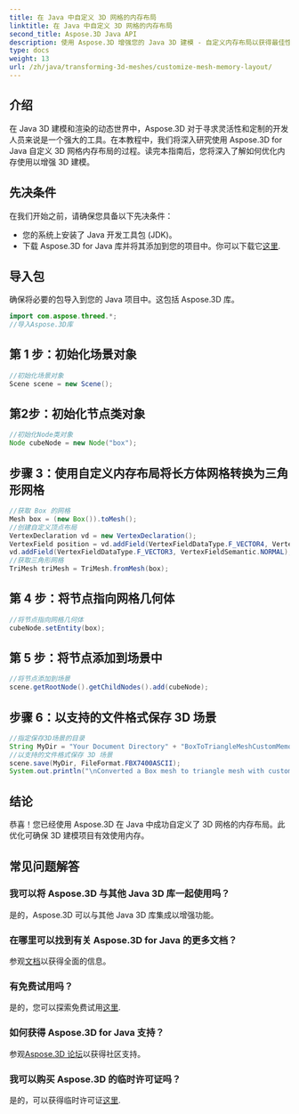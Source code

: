 ```yaml
---
title: 在 Java 中自定义 3D 网格的内存布局
linktitle: 在 Java 中自定义 3D 网格的内存布局
second_title: Aspose.3D Java API
description: 使用 Aspose.3D 增强您的 Java 3D 建模 - 自定义内存布局以获得最佳性能。立即按照我们的分步指南进行操作！
type: docs
weight: 13
url: /zh/java/transforming-3d-meshes/customize-mesh-memory-layout/
---
```

## 介绍
在 Java 3D 建模和渲染的动态世界中，Aspose.3D 对于寻求灵活性和定制的开发人员来说是一个强大的工具。在本教程中，我们将深入研究使用 Aspose.3D for Java 自定义 3D 网格内存布局的过程。读完本指南后，您将深入了解如何优化内存使用以增强 3D 建模。
## 先决条件
在我们开始之前，请确保您具备以下先决条件：
- 您的系统上安装了 Java 开发工具包 (JDK)。
- 下载 Aspose.3D for Java 库并将其添加到您的项目中。你可以下载它[这里](https://releases.aspose.com/3d/java/).
## 导入包
确保将必要的包导入到您的 Java 项目中。这包括 Aspose.3D 库。
```java
import com.aspose.threed.*;
//导入Aspose.3D库
```
## 第 1 步：初始化场景对象
```java
//初始化场景对象
Scene scene = new Scene();
```
## 第2步：初始化节点类对象
```java
//初始化Node类对象
Node cubeNode = new Node("box");
```
## 步骤 3：使用自定义内存布局将长方体网格转换为三角形网格
```java
//获取 Box 的网格
Mesh box = (new Box()).toMesh();
//创建自定义顶点布局
VertexDeclaration vd = new VertexDeclaration();
VertexField position = vd.addField(VertexFieldDataType.F_VECTOR4, VertexFieldSemantic.POSITION);
vd.addField(VertexFieldDataType.F_VECTOR3, VertexFieldSemantic.NORMAL);
//获取三角形网格
TriMesh triMesh = TriMesh.fromMesh(box);
```
## 第 4 步：将节点指向网格几何体
```java
//将节点指向网格几何体
cubeNode.setEntity(box);
```
## 第 5 步：将节点添加到场景中
```java
//将节点添加到场景
scene.getRootNode().getChildNodes().add(cubeNode);
```
## 步骤 6：以支持的文件格式保存 3D 场景
```java
//指定保存3D场景的目录
String MyDir = "Your Document Directory" + "BoxToTriangleMeshCustomMemoryLayoutScene.fbx";
//以支持的文件格式保存 3D 场景
scene.save(MyDir, FileFormat.FBX7400ASCII);
System.out.println("\nConverted a Box mesh to triangle mesh with custom memory layout of the vertex successfully.\nFile saved at " + MyDir);
```
## 结论
恭喜！您已经使用 Aspose.3D 在 Java 中成功自定义了 3D 网格的内存布局。此优化可确保 3D 建模项目有效使用内存。
## 常见问题解答
### 我可以将 Aspose.3D 与其他 Java 3D 库一起使用吗？
是的，Aspose.3D 可以与其他 Java 3D 库集成以增强功能。
### 在哪里可以找到有关 Aspose.3D for Java 的更多文档？
参观[文档](https://reference.aspose.com/3d/java/)以获得全面的信息。
### 有免费试用吗？
是的，您可以探索免费试用[这里](https://releases.aspose.com/).
### 如何获得 Aspose.3D for Java 支持？
参观[Aspose.3D 论坛](https://forum.aspose.com/c/3d/18)以获得社区支持。
### 我可以购买 Aspose.3D 的临时许可证吗？
是的，可以获得临时许可证[这里](https://purchase.aspose.com/temporary-license/).
